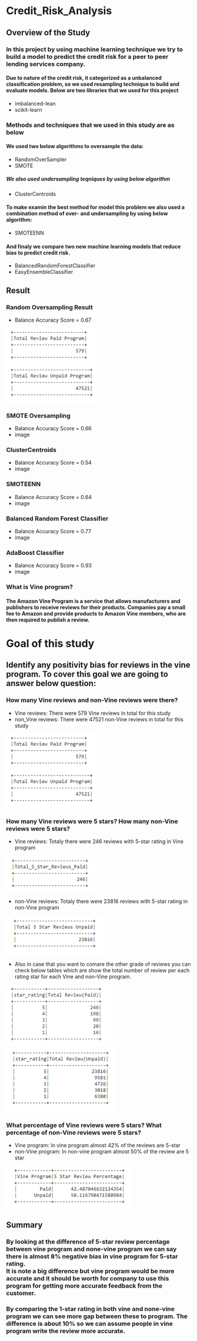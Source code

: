 # Credit_Risk_Analysis
## Overview of the Study

### In this project by using machine learning technique we try to build a model to predict the credit risk for a peer to peer lending services company.
#### Due to nature of the credit risk, it categorized as a unbalanced classification problem, so we used resampling technique to build and evaluate models. Below are two libraries that we used for this project
- imbalanced-lean
- scikit-learn

### Methods and techniques that we used in this study are as below
#### We used two below algorithms to oversample the data:
- RandomOverSampler
- SMOTE
##### We also used undersampling teqniques by using below algorithm
- ClusterCentroids
#### To make examin the best method for model this problem we also used a combination method of over- and undersampling by using below algorithm:
- SMOTEENN
#### And finaly we compare two new machine learning models that reduce bias to predict credit risk.
- BalancedRandomForestClassifier
- EasyEnsembleClassifier

## Result
### Random Oversampling Result
- Balance Accuracy Score = 0.67

![total_review](https://github.com/reza-ya57/Amazon_Vine_Analysis/blob/main/total_review_paid_unpaid.png)

### SMOTE Oversampling
- Balance Accuracy Score = 0.66
- image

### ClusterCentroids
- Balance Accuracy Score = 0.54
- image

### SMOTEENN
- Balance Accuracy Score = 0.64
- image

### Balanced Random Forest Classifier
- Balance Accuracy Score = 0.77
- image

### AdaBoost Classifier
- Balance Accuracy Score = 0.93
- image


### What is Vine program?
#### The Amazon Vine Program is a service that allows manufacturers and publishers to receive reviews for their products. Companies pay a small fee to Amazon and provide products to Amazon Vine members, who are then required to publish a review.
# Goal of this study
## Identify any positivity bias for reviews in the vine program. To cover this goal we are going to answer below question:
### How many Vine reviews and non-Vine reviews were there?
- Vine reviews: There were 579 Vine reviews in total for this study
- non_Vine reviews: There were 47521 non-Vine reviews in total for this study

![total_review](https://github.com/reza-ya57/Amazon_Vine_Analysis/blob/main/total_review_paid_unpaid.png)
### How many Vine reviews were 5 stars? How many non-Vine reviews were 5 stars?
- Vine reviews: Totaly there were 246 reviews with 5-star rating in Vine program

![5_star_vine_review](https://github.com/reza-ya57/Amazon_Vine_Analysis/blob/main/total_review_paid_5_star.png)
- non-Vine reviews: Totaly there were 23816 reviews with 5-star rating in non-Vine program

![5_star_non_vine_review](https://github.com/reza-ya57/Amazon_Vine_Analysis/blob/main/total_review_unpaid_5_star.png)
- Also in case that you want to comare the other grade of reviews you can check below tables which are show the total number of review per each rating star for each Vine and non-Vine program.

![total_review_per_star-paid](https://github.com/reza-ya57/Amazon_Vine_Analysis/blob/main/total_review_paid_per_star.png)
![total_review_per_star-unpaid](https://github.com/reza-ya57/Amazon_Vine_Analysis/blob/main/total_review_unpaid_per_star.png)
### What percentage of Vine reviews were 5 stars? What percentage of non-Vine reviews were 5 stars?
- Vine program: In vine program almost 42% of the reviews are 5-star
- non-Vine program: In non-vine program almost 50% of the review are 5 star

![5_star_percentage](https://github.com/reza-ya57/Amazon_Vine_Analysis/blob/main/5_star_percent.png)

## Summary
### By looking at the difference of 5-star review percentage between vine program and none-vine program we can say there is almost 8% negative bias in vine program for 5-star rating.<br> It is note a big difference but vine program would be more accurate and it should be worth for company to use this program for getting more accurate feedback from the customer. <br>
### By comparing the 1-star rating in both vine and none-vine program we can see more gap between these to program. The difference is about 10% so we can assume people in vine program write the review more accurate. 
